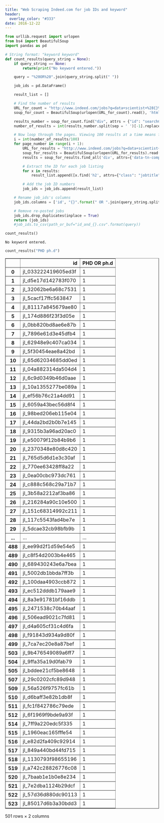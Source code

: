 ```yaml
---
title: "Web Scraping Indeed.com for job IDs and keyword"
header:
  overlay_color: "#333"
date: 2016-12-22
---
```



```python
from urllib.request import urlopen
from bs4 import BeautifulSoup
import pandas as pd
```


```python
# String format: "keyword keyword"
def count_results(query_string = None):
    if query_string == None:
        return(print("No keyword entered."))

    query = "%20OR%20".join(query_string.split(" "))

    job_ids = pd.DataFrame()

    result_list = []

    # Find the number of results
    URL_for_count = "http://www.indeed.com/jobs?q=data+scientist+%28{}%29&l=Boston".format(query)
    soup_for_count = BeautifulSoup(urlopen(URL_for_count).read(), 'html.parser')

    results_number = soup_for_count.find("div", attrs = {"id": "searchCount"}).text
    number_of_results = int(results_number.split(sep = ' ')[-1].replace(',', ''))

    # Now loop through the pages. Viewing 100 results at a time means fewer page refreshes.
    i = int(number_of_results/100)
    for page_number in range(i + 1):
        URL_for_results = "http://www.indeed.com/jobs?q=data+scientist+%28{}%29&l=Boston&limit=100&start={}".format(query, str(100 * page_number))
        soup_for_results = BeautifulSoup(urlopen(URL_for_results).read(), 'html.parser')
        results = soup_for_results.find_all('div', attrs={'data-tn-component': 'organicJob'})

        # Extract the ID for each job listing
        for x in results:
            result_list.append([x.find('h2', attrs={"class": "jobtitle"})['id'], 1])

        # Add the job ID numbers
        job_ids = job_ids.append(result_list)

    # Rename job_ids's columns
    job_ids.columns = ['id', "{}".format(" OR ".join(query_string.split(" ")))]

    # Remove re-posted jobs
    job_ids.drop_duplicates(inplace = True)
    return (job_ids)
    #job_ids.to_csv(path_or_buf="id_and_{}.csv".format(query))
```


```python
count_results()
```

    No keyword entered.



```python
count_results("PHD ph.d")
```




<div>
<table border="1" class="dataframe">
  <thead>
    <tr style="text-align: right;">
      <th></th>
      <th>id</th>
      <th>PHD OR ph.d</th>
    </tr>
  </thead>
  <tbody>
    <tr>
      <th>0</th>
      <td>jl_033222419605ed3f</td>
      <td>1</td>
    </tr>
    <tr>
      <th>1</th>
      <td>jl_d5e17d142783f070</td>
      <td>1</td>
    </tr>
    <tr>
      <th>2</th>
      <td>jl_32062be6a68c7531</td>
      <td>1</td>
    </tr>
    <tr>
      <th>3</th>
      <td>jl_5cacf17ffc563847</td>
      <td>1</td>
    </tr>
    <tr>
      <th>4</th>
      <td>jl_81117a845679ae80</td>
      <td>1</td>
    </tr>
    <tr>
      <th>5</th>
      <td>jl_174d886f23f3d05e</td>
      <td>1</td>
    </tr>
    <tr>
      <th>6</th>
      <td>jl_0bb820bd8ae6e87b</td>
      <td>1</td>
    </tr>
    <tr>
      <th>7</th>
      <td>jl_7896e61d3e45dfb4</td>
      <td>1</td>
    </tr>
    <tr>
      <th>8</th>
      <td>jl_62948e9c407ca034</td>
      <td>1</td>
    </tr>
    <tr>
      <th>9</th>
      <td>jl_5f30454eae8a42bd</td>
      <td>1</td>
    </tr>
    <tr>
      <th>10</th>
      <td>jl_65d62034685dd0ed</td>
      <td>1</td>
    </tr>
    <tr>
      <th>11</th>
      <td>jl_04a882314da504d4</td>
      <td>1</td>
    </tr>
    <tr>
      <th>12</th>
      <td>jl_6c9d0349b46d0aae</td>
      <td>1</td>
    </tr>
    <tr>
      <th>13</th>
      <td>jl_10a1355277be089a</td>
      <td>1</td>
    </tr>
    <tr>
      <th>14</th>
      <td>jl_ef56b76c21a4dd91</td>
      <td>1</td>
    </tr>
    <tr>
      <th>15</th>
      <td>jl_6059a43bec56d8f4</td>
      <td>1</td>
    </tr>
    <tr>
      <th>16</th>
      <td>jl_98bed206eb115e04</td>
      <td>1</td>
    </tr>
    <tr>
      <th>17</th>
      <td>jl_44da2bd2b0b7e145</td>
      <td>1</td>
    </tr>
    <tr>
      <th>18</th>
      <td>jl_9315b3a96ad20ac0</td>
      <td>1</td>
    </tr>
    <tr>
      <th>19</th>
      <td>jl_e50079f12b84b9b6</td>
      <td>1</td>
    </tr>
    <tr>
      <th>20</th>
      <td>jl_2370348e80d8c420</td>
      <td>1</td>
    </tr>
    <tr>
      <th>21</th>
      <td>jl_765d5d6d1e3c30af</td>
      <td>1</td>
    </tr>
    <tr>
      <th>22</th>
      <td>jl_770ee63428ff8a22</td>
      <td>1</td>
    </tr>
    <tr>
      <th>23</th>
      <td>jl_0ea00cbc973dc761</td>
      <td>1</td>
    </tr>
    <tr>
      <th>24</th>
      <td>jl_c888c568c29a71b7</td>
      <td>1</td>
    </tr>
    <tr>
      <th>25</th>
      <td>jl_3b58a2212af3ba86</td>
      <td>1</td>
    </tr>
    <tr>
      <th>26</th>
      <td>jl_216284a90c10e500</td>
      <td>1</td>
    </tr>
    <tr>
      <th>27</th>
      <td>jl_151c68314992c211</td>
      <td>1</td>
    </tr>
    <tr>
      <th>28</th>
      <td>jl_117c5543fad4be7e</td>
      <td>1</td>
    </tr>
    <tr>
      <th>29</th>
      <td>jl_5dcae32cb98bfb9b</td>
      <td>1</td>
    </tr>
    <tr>
      <th>...</th>
      <td>...</td>
      <td>...</td>
    </tr>
    <tr>
      <th>488</th>
      <td>jl_ee99d2f1d59e54e5</td>
      <td>1</td>
    </tr>
    <tr>
      <th>489</th>
      <td>jl_c8f54d2003b4e465</td>
      <td>1</td>
    </tr>
    <tr>
      <th>490</th>
      <td>jl_689430243e6a7bea</td>
      <td>1</td>
    </tr>
    <tr>
      <th>491</th>
      <td>jl_5002db1bbda7ff3b</td>
      <td>1</td>
    </tr>
    <tr>
      <th>492</th>
      <td>jl_100daa4903ccb872</td>
      <td>1</td>
    </tr>
    <tr>
      <th>493</th>
      <td>jl_ec512dddb179aae9</td>
      <td>1</td>
    </tr>
    <tr>
      <th>494</th>
      <td>jl_8a3e91781bf16ddb</td>
      <td>1</td>
    </tr>
    <tr>
      <th>495</th>
      <td>jl_2471538c70b44aaf</td>
      <td>1</td>
    </tr>
    <tr>
      <th>496</th>
      <td>jl_506ead9021c7fd81</td>
      <td>1</td>
    </tr>
    <tr>
      <th>497</th>
      <td>jl_d4a605cf31c4d6fa</td>
      <td>1</td>
    </tr>
    <tr>
      <th>498</th>
      <td>jl_f91843d934a9d80f</td>
      <td>1</td>
    </tr>
    <tr>
      <th>499</th>
      <td>jl_7ca7ec20e8a87bef</td>
      <td>1</td>
    </tr>
    <tr>
      <th>503</th>
      <td>jl_9b476549089a6ff7</td>
      <td>1</td>
    </tr>
    <tr>
      <th>504</th>
      <td>jl_9ffa35a19d0fab79</td>
      <td>1</td>
    </tr>
    <tr>
      <th>505</th>
      <td>jl_bddee21cf5be8648</td>
      <td>1</td>
    </tr>
    <tr>
      <th>507</th>
      <td>jl_29c0202cfc89d948</td>
      <td>1</td>
    </tr>
    <tr>
      <th>509</th>
      <td>jl_56a526f9757fc61b</td>
      <td>1</td>
    </tr>
    <tr>
      <th>510</th>
      <td>jl_d6baff3e82b1db8f</td>
      <td>1</td>
    </tr>
    <tr>
      <th>511</th>
      <td>jl_fc1f842786c79ede</td>
      <td>1</td>
    </tr>
    <tr>
      <th>512</th>
      <td>jl_6f1969f9bde9a93f</td>
      <td>1</td>
    </tr>
    <tr>
      <th>514</th>
      <td>jl_7ff9a220edc5f335</td>
      <td>1</td>
    </tr>
    <tr>
      <th>515</th>
      <td>jl_1960eac165fffe54</td>
      <td>1</td>
    </tr>
    <tr>
      <th>516</th>
      <td>jl_e82d2fa409c92914</td>
      <td>1</td>
    </tr>
    <tr>
      <th>517</th>
      <td>jl_849a440bd44fd715</td>
      <td>1</td>
    </tr>
    <tr>
      <th>518</th>
      <td>jl_1130793f98655196</td>
      <td>1</td>
    </tr>
    <tr>
      <th>519</th>
      <td>jl_a742c28826776c08</td>
      <td>1</td>
    </tr>
    <tr>
      <th>520</th>
      <td>jl_7baab1e1b0e8e234</td>
      <td>1</td>
    </tr>
    <tr>
      <th>521</th>
      <td>jl_7e2dba1124b29dcf</td>
      <td>1</td>
    </tr>
    <tr>
      <th>522</th>
      <td>jl_57d36d880dc90113</td>
      <td>1</td>
    </tr>
    <tr>
      <th>523</th>
      <td>jl_85017d6b3a30bdd3</td>
      <td>1</td>
    </tr>
  </tbody>
</table>
<p>501 rows × 2 columns</p>
</div>




```python

```
